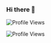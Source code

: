 ### Hi there 👋

![Profile Views](https://profile-counter.glitch.me/{mrsac7}/count.svg)

![Profile Views](https://gpvc.arturio.dev/mrsac7)

<!--
**mrsac7/mrsac7** is a ✨ _special_ ✨ repository because its `README.md` (this file) appears on your GitHub profile.

Here are some ideas to get you started:

- 🔭 I’m currently working on ...
- 🌱 I’m currently learning ...
- 👯 I’m looking to collaborate on ...
- 🤔 I’m looking for help with ...
- 💬 Ask me about ...
- 📫 How to reach me: ...
- 😄 Pronouns: ...
- ⚡ Fun fact: ...
-->
